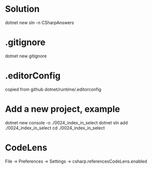 # Solution
dotnet new sln -n CSharpAnswers  

# .gitignore
dotnet new gitignore

# .editorConfig
copied from github dotnet/runtime/.editorconfig

# Add a new project, example
dotnet new console -o ./0024_index_in_select
dotnet sln add ./0024_index_in_select
cd ./0024_index_in_select

# CodeLens
File -> Preferences -> Settings -> csharp.referencesCodeLens.enabled
